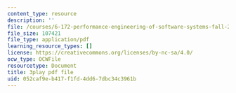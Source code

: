 ```yaml
---
content_type: resource
description: ''
file: /courses/6-172-performance-engineering-of-software-systems-fall-2018/052caf9eb417f1fd4dd67dbc34c3961b_ulJm7_aTiQM.pdf
file_size: 107421
file_type: application/pdf
learning_resource_types: []
license: https://creativecommons.org/licenses/by-nc-sa/4.0/
ocw_type: OCWFile
resourcetype: Document
title: 3play pdf file
uid: 052caf9e-b417-f1fd-4dd6-7dbc34c3961b
---
```

